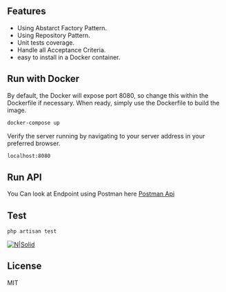 ## Features

- Using Abstarct Factory Pattern.
- Using Repository Pattern.
- Unit tests coverage.
- Handle all Acceptance Criteria.
- easy to install in a Docker container.

## Run with Docker

By default, the Docker will expose port 8080, so change this within the
Dockerfile if necessary. When ready, simply use the Dockerfile to
build the image.

```sh
docker-compose up
```

Verify the server running by navigating to your server address in
your preferred browser.

```sh
localhost:8080
```

## Run API
You Can look at Endpoint using Postman here
[Postman Api](https://documenter.getpostman.com/view/3113879/TzseJky4)


## Test
```sh
php artisan test 
```

[![N|Solid](https://i.ibb.co/gVFrnn7/orcas-test.png)](https://nodesource.com/products/nsolid)

## License

MIT
